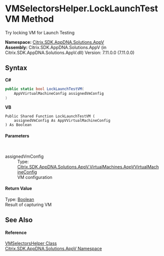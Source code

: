 # VMSelectorsHelper.LockLaunchTestVM Method 
 

Try locking VM for Launch Testing

**Namespace:**&nbsp;<a href="a638ea88-d709-bd82-5735-d58961438ce5">Citrix.SDK.AppDNA.Solutions.AppV</a><br />**Assembly:**&nbsp;Citrix.SDK.AppDNA.Solutions.AppV (in Citrix.SDK.AppDNA.Solutions.AppV.dll) Version: 7.11.0.0 (7.11.0.0)

## Syntax

**C#**
```csharp
public static bool LockLaunchTestVM(
	AppVVirtualMachineConfig assignedVmConfig
)
```

**VB**
```vbnet
Public Shared Function LockLaunchTestVM ( 
	assignedVmConfig As AppVVirtualMachineConfig
) As Boolean
```


#### Parameters
&nbsp;<dl><dt>assignedVmConfig</dt><dd>Type: <a href="9cd60ac7-2743-04e8-4529-aa98afc88a94">Citrix.SDK.AppDNA.Solutions.AppV.VirtualMachines.AppVVirtualMachineConfig</a><br />VM configuration</dd></dl>

#### Return Value
Type: <a href="http://msdn2.microsoft.com/en-us/library/a28wyd50" target="_blank">Boolean</a><br />Result of capturing VM

## See Also


#### Reference
<a href="0860e23c-c44b-027b-78e8-5b6e38467a45">VMSelectorsHelper Class</a><br /><a href="a638ea88-d709-bd82-5735-d58961438ce5">Citrix.SDK.AppDNA.Solutions.AppV Namespace</a><br />